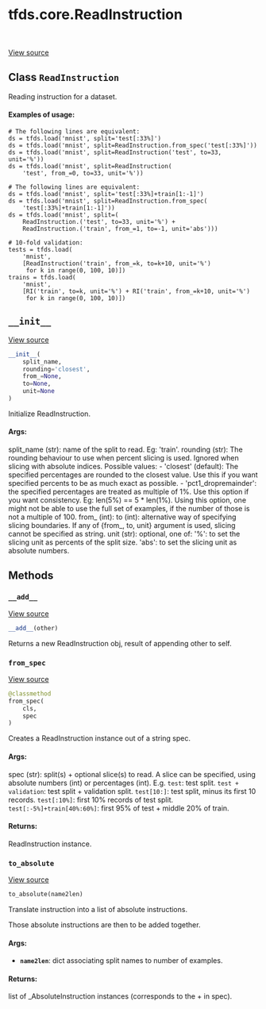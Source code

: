<div itemscope itemtype="http://developers.google.com/ReferenceObject">
<meta itemprop="name" content="tfds.core.ReadInstruction" />
<meta itemprop="path" content="Stable" />
<meta itemprop="property" content="__add__"/>
<meta itemprop="property" content="__init__"/>
<meta itemprop="property" content="from_spec"/>
<meta itemprop="property" content="to_absolute"/>
</div>

# tfds.core.ReadInstruction

<table class="tfo-notebook-buttons tfo-api" align="left">
</table>

<a target="_blank" href="https://github.com/tensorflow/datasets/tree/master/tensorflow_datasets/core/tfrecords_reader.py">View
source</a>

## Class `ReadInstruction`

Reading instruction for a dataset.

<!-- Placeholder for "Used in" -->

#### Examples of usage:

```
# The following lines are equivalent:
ds = tfds.load('mnist', split='test[:33%]')
ds = tfds.load('mnist', split=ReadInstruction.from_spec('test[:33%]'))
ds = tfds.load('mnist', split=ReadInstruction('test', to=33, unit='%'))
ds = tfds.load('mnist', split=ReadInstruction(
    'test', from_=0, to=33, unit='%'))

# The following lines are equivalent:
ds = tfds.load('mnist', split='test[:33%]+train[1:-1]')
ds = tfds.load('mnist', split=ReadInstruction.from_spec(
    'test[:33%]+train[1:-1]'))
ds = tfds.load('mnist', split=(
    ReadInstruction.('test', to=33, unit='%') +
    ReadInstruction.('train', from_=1, to=-1, unit='abs')))

# 10-fold validation:
tests = tfds.load(
    'mnist',
    [ReadInstruction('train', from_=k, to=k+10, unit='%')
     for k in range(0, 100, 10)])
trains = tfds.load(
    'mnist',
    [RI('train', to=k, unit='%') + RI('train', from_=k+10, unit='%')
     for k in range(0, 100, 10)])
```

<h2 id="__init__"><code>__init__</code></h2>

<a target="_blank" href="https://github.com/tensorflow/datasets/tree/master/tensorflow_datasets/core/tfrecords_reader.py">View
source</a>

```python
__init__(
    split_name,
    rounding='closest',
    from_=None,
    to=None,
    unit=None
)
```

Initialize ReadInstruction.

#### Args:

split_name (str): name of the split to read. Eg: 'train'. rounding (str): The
rounding behaviour to use when percent slicing is used. Ignored when slicing
with absolute indices. Possible values: - 'closest' (default): The specified
percentages are rounded to the closest value. Use this if you want specified
percents to be as much exact as possible. - 'pct1_dropremainder': the specified
percentages are treated as multiple of 1%. Use this option if you want
consistency. Eg: len(5%) == 5 * len(1%). Using this option, one might not be
able to use the full set of examples, if the number of those is not a multiple
of 100. from_ (int): to (int): alternative way of specifying slicing boundaries.
If any of {from_, to, unit} argument is used, slicing cannot be specified as
string. unit (str): optional, one of: '%': to set the slicing unit as percents
of the split size. 'abs': to set the slicing unit as absolute numbers.

## Methods

<h3 id="__add__"><code>__add__</code></h3>

<a target="_blank" href="https://github.com/tensorflow/datasets/tree/master/tensorflow_datasets/core/tfrecords_reader.py">View
source</a>

```python
__add__(other)
```

Returns a new ReadInstruction obj, result of appending other to self.

<h3 id="from_spec"><code>from_spec</code></h3>

<a target="_blank" href="https://github.com/tensorflow/datasets/tree/master/tensorflow_datasets/core/tfrecords_reader.py">View
source</a>

```python
@classmethod
from_spec(
    cls,
    spec
)
```

Creates a ReadInstruction instance out of a string spec.

#### Args:

spec (str): split(s) + optional slice(s) to read. A slice can be specified,
using absolute numbers (int) or percentages (int). E.g. `test`: test split.
`test + validation`: test split + validation split. `test[10:]`: test split,
minus its first 10 records. `test[:10%]`: first 10% records of test split.
`test[:-5%]+train[40%:60%]`: first 95% of test + middle 20% of train.

#### Returns:

ReadInstruction instance.

<h3 id="to_absolute"><code>to_absolute</code></h3>

<a target="_blank" href="https://github.com/tensorflow/datasets/tree/master/tensorflow_datasets/core/tfrecords_reader.py">View
source</a>

```python
to_absolute(name2len)
```

Translate instruction into a list of absolute instructions.

Those absolute instructions are then to be added together.

#### Args:

*   <b>`name2len`</b>: dict associating split names to number of examples.

#### Returns:

list of _AbsoluteInstruction instances (corresponds to the + in spec).
